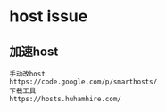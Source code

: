host issue
===

加速host
---
    手动改host
    https://code.google.com/p/smarthosts/
    下载工具
    https://hosts.huhamhire.com/
